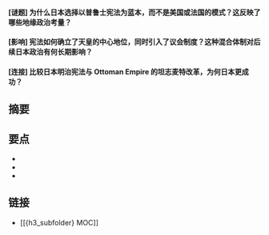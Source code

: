 #### [谜题] 为什么日本选择以普鲁士宪法为蓝本，而不是美国或法国的模式？这反映了哪些地缘政治考量？


#### [影响] 宪法如何确立了天皇的中心地位，同时引入了议会制度？这种混合体制对后续日本政治有何长期影响？


#### [连接] 比较日本明治宪法与 Ottoman Empire 的坦志麦特改革，为何日本更成功？


## 摘要


## 要点

- 
- 
- 

## 链接

- [[{h3_subfolder} MOC]]
